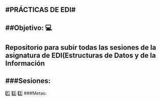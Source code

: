__**#PRÁCTICAS DE EDI#**__
--
##Objetivo: :computer:
--
Repositorio para subir todas las sesiones de la asignatura de EDI(Estructuras de Datos y de la Información
--
###Sesiones:
--
:one:
2️⃣
3️⃣
###Metas:


